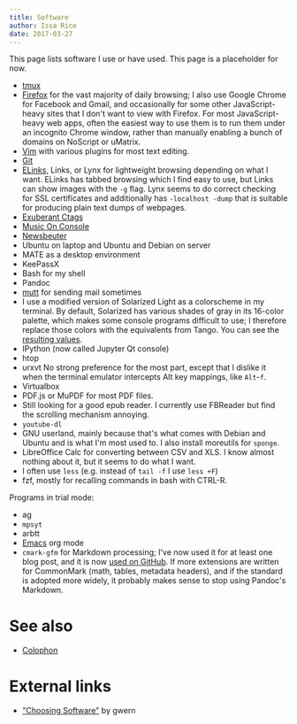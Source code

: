 ```yaml
---
title: Software
author: Issa Rice
date: 2017-03-27
---
```


This page lists software I use or have used.
This page is a placeholder for now.

- [tmux]()
- [Firefox]() for the vast majority of daily browsing; I also use Google Chrome
  for Facebook and Gmail, and occasionally for some other JavaScript-heavy sites
  that I don't want to view with Firefox.
  For most JavaScript-heavy web apps, often the easiest way to use them is to
  run them under an incognito Chrome window, rather than manually enabling a
  bunch of domains on NoScript or uMatrix.
- [Vim]() with various plugins for most text editing.
- [Git]()
- [ELinks](), Links, or Lynx for lightweight browsing depending on what I want.
  ELinks has tabbed browsing which I find easy to use, but Links can show
  images with the `-g` flag. Lynx seems to do correct checking for SSL certificates and
  additionally has `-localhost -dump` that is suitable for producing plain text
  dumps of webpages.
- [Exuberant Ctags]()
- [Music On Console]()
- [Newsbeuter]()
- Ubuntu on laptop and Ubuntu and Debian on server
- MATE as a desktop environment
- KeePassX
- Bash for my shell
- Pandoc
- [mutt]() for sending mail sometimes
- I use a modified version of Solarized Light as a colorscheme in my terminal.
  By default, Solarized has various shades of gray in its 16-color palette,
  which makes some console programs difficult to use; I therefore replace those
  colors with the equivalents from Tango.
  You can see the [resulting values][colors].
- IPython (now called Jupyter Qt console)
- htop
- urxvt
  No strong preference for the most part, except that I dislike it when the
  terminal emulator intercepts Alt key mappings, like `Alt`-`f`.
- Virtualbox
- PDF.js or MuPDF for most PDF files.
- Still looking for a good epub reader.
  I currently use FBReader but find the scrolling mechanism annoying.
- `youtube-dl`
- GNU userland, mainly because that's what comes with Debian and Ubuntu and
  is what I'm most used to.
  I also install moreutils for `sponge`.
- LibreOffice Calc for converting between CSV and XLS.
  I know almost nothing about it, but it seems to do what I want.
- I often use `less` (e.g. instead of `tail -f` I use `less +F`)
- fzf, mostly for recalling commands in bash with CTRL-R.

Programs in trial mode:

- ag
- `mpsyt`
- arbtt
- [Emacs](emacs) org mode
- `cmark-gfm` for Markdown processing; I've now used it for at least one blog
  post, and it is now [used on GitHub](https://githubengineering.com/a-formal-spec-for-github-markdown/).
  If more extensions are written for CommonMark (math, tables, metadata
  headers), and if the standard is adopted more widely, it probably makes sense
  to stop using Pandoc's Markdown.

# See also

- [Colophon]()

# External links

- ["Choosing Software"][choose] by gwern

[choose]: https://www.gwern.net/Choosing%20Software "gwern. “Choosing Software - Gwern.net”."
[colors]: https://github.com/riceissa/dotfiles/blob/3631d8f2a129daab502682557fd37580ad656519/.Xresources#L29-L93
